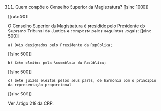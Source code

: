 311. Quem compõe o Conselho Superior da Magistratura?
[[slnc 1000]]

[[rate 90]]

O Conselho Superior da Magistratura é presidido pelo Presidente do Supremo Tribunal de Justiça e composto pelos seguintes vogais:
[[slnc 500]]

    a) Dois designados pelo Presidente da República;
[[slnc 500]]

    b) Sete eleitos pela Assembleia da República;
[[slnc 500]]

    c) Sete juízes eleitos pelos seus pares, de harmonia com o princípio da representação proporcional.
[[slnc 500]]

Ver Artigo 218 da CRP.
